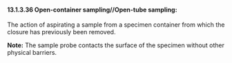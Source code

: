 #### 13.1.3.36 Open-container sampling//Open-tube sampling: 

The action of aspirating a sample from a specimen container from which the closure has previously been removed.

**Note:** The sample probe contacts the surface of the specimen without other physical barriers.
